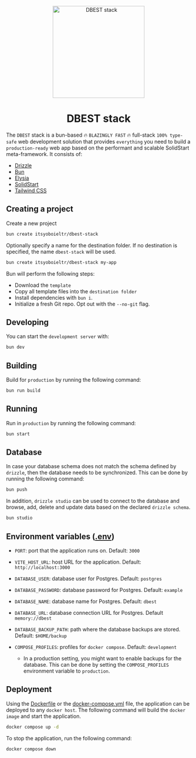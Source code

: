 <p align="center">
  <img src="https://github.com/itsyoboieltr/dbest-stack/assets/72046715/b04f7074-80e7-4af8-bdcd-5ce532cca213" width="250" alt="DBEST stack">
</p>

<h1 align="center">
  DBEST stack
</h1>

The `DBEST` stack is a bun-based 🔥 `BLAZINGLY FAST` 🔥 full-stack `100% type-safe` web development solution that provides `everything` you need to build a `production-ready` web app based on the performant and scalable SolidStart meta-framework. It consists of:

- [Drizzle](https://orm.drizzle.team)
- [Bun](https://bun.sh)
- [Elysia](https://elysiajs.com)
- [SolidStart](https://start.solidjs.com/)
- [Tailwind CSS](https://tailwindcss.com)

## Creating a project

Create a new project

```bash
bun create itsyoboieltr/dbest-stack
```

Optionally specify a name for the destination folder. If no destination is specified, the name `dbest-stack` will be used.

```bash
bun create itsyoboieltr/dbest-stack my-app
```

Bun will perform the following steps:

- Download the `template`
- Copy all template files into the `destination folder`
- Install dependencies with `bun i`.
- Initialize a fresh Git repo. Opt out with the `--no-git` flag.

## Developing

You can start the `development server` with:

```bash
bun dev
```

## Building

Build for `production` by running the following command:

```bash
bun run build
```

## Running

Run in `production` by running the following command:

```bash
bun start
```

## Database

In case your database schema does not match the schema defined by `drizzle`, then the database needs to be synchronized. This can be done by running the following command:

```bash
bun push
```

In addition, `drizzle studio` can be used to connect to the database and browse, add, delete and update data based on the declared `drizzle schema`.

```bash
bun studio
```

## Environment variables ([.env](.env))

- `PORT`: port that the application runs on. Default: `3000`

- `VITE_HOST_URL`: host URL for the application. Default: `http://localhost:3000`

- `DATABASE_USER`: database user for Postgres. Default: `postgres`

- `DATABASE_PASSWORD`: database password for Postgres. Default: `example`

- `DATABASE_NAME`: database name for Postgres. Default: `dbest`

- `DATABASE_URL`: database connection URL for Postgres. Default `memory://dbest`

- `DATABASE_BACKUP_PATH`: path where the database backups are stored. Default: `$HOME/backup`

- `COMPOSE_PROFILES`: profiles for `docker compose`. Default: `development`
  - In a production setting, you might want to enable backups for the database. This can be done by setting the `COMPOSE_PROFILES` environment variable to `production`.

## Deployment

Using the [Dockerfile](Dockerfile) or the [docker-compose.yml](docker-compose.yml) file, the application can be deployed to any `docker host`. The following command will build the `docker image` and start the application.

```bash
docker compose up -d
```

To stop the application, run the following command:

```bash
docker compose down
```
